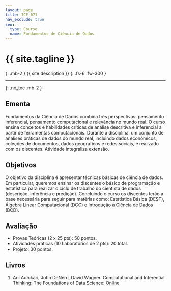 ```yaml
---
layout: page
title: ICE 071
nav_exclude: true
seo:
  type: Course
  name: Fundamentos de Ciência de Dados
---
```


# {{ site.tagline }}
{: .mb-2 }
{{ site.description }}
{: .fs-6 .fw-300 }

---

{: .no_toc .mb-2 }

## Ementa

Fundamentos da Ciência de Dados combina três perspectivas:
pensamento inferencial, pensamento computacional e
relevância no mundo real. O curso ensina conceitos e
habilidades críticas de análise descritiva e inferencial a
partir de ferramentas computacionais. Durante a disciplina,
um conjunto de análises práticas de dados do mundo real,
incluindo dados econômicos, coleções de documentos, dados
geográficos e redes sociais, é realizado com os discentes.
Atividade integraliza extensão.

## Objetivos

O objetivo da disciplina é apresentar técnicas básicas de
ciência de dados. Em particular, queremos ensinar os
discentes o básico de programação e estatística para
realizar o ciclo de trabalho do cientista de dados
(descrição, inferência e predição). Concluindo o curso os
discentes terão a base necessária para seguir para matérias
como: Estatística Básica (DEST), Álgebra Linear
Computacional (DCC) e Introdução à Ciência de Dados (BCD).

## Avaliação

* Provas Teóricas (2 x 25 pts): 50 pontos.
* Atividades práticas (10 Laboratórios de 2 pts): 20 total.
* Projeto: 30 pontos.

## Livros

1. Ani Adhikari, John DeNero, David Wagner. Computational
   and Inferential Thinking: The Foundations of Data
   Science: [Online](https://inferentialthinking.com/chapters/intro.html)

[Ementa]: #ementa
[Objetivos]: #objetivos
[Avaliação]: #avaliação
[Livros]: #livros

